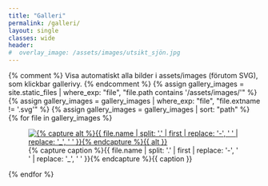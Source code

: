 ```yaml
---
title: "Galleri"
permalink: /galleri/
layout: single
classes: wide
header:
#  overlay_image: /assets/images/utsikt_sjön.jpg
---
```


<div id="are-gallery">
  {% comment %}
  Visa automatiskt alla bilder i assets/images (förutom SVG), som klickbar gallerivy.
  {% endcomment %}
  {% assign gallery_images = site.static_files | where_exp: "file", "file.path contains '/assets/images/'" %}
  {% assign gallery_images = gallery_images | where_exp: "file", "file.extname != '.svg'" %}
  {% assign gallery_images = gallery_images | sort: "path" %}
  {% for file in gallery_images %}
    <figure class="third">
      <a href="{{ site.baseurl }}/{{ file.path }}">
        <img src="{{ site.baseurl }}/{{ file.path }}" alt="{% capture alt %}{{ file.name | split: '.' | first | replace: '-', ' ' | replace: '_', ' ' }}{% endcapture %}{{ alt }}">
      </a>
      <figcaption>{% capture caption %}{{ file.name | split: '.' | first | replace: '-', ' ' | replace: '_', ' ' }}{% endcapture %}{{ caption }}</figcaption>
    </figure>
  {% endfor %}
</div>

